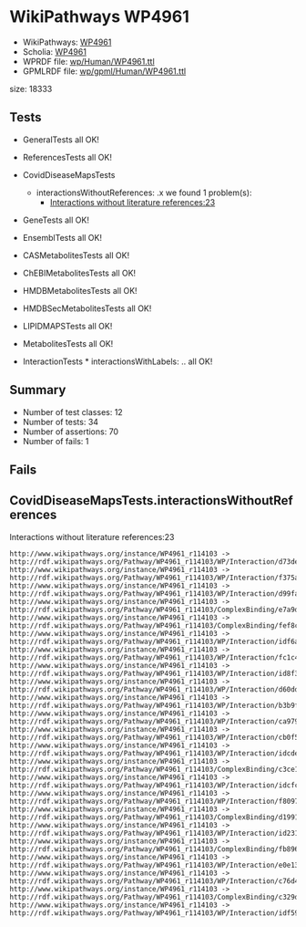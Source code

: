 # WikiPathways WP4961

* WikiPathways: [WP4961](https://identifiers.org/wikipathways:WP4961)
* Scholia: [WP4961](https://scholia.toolforge.org/wikipathways/WP4961)
* WPRDF file: [wp/Human/WP4961.ttl](../wp/Human/WP4961.ttl)
* GPMLRDF file: [wp/gpml/Human/WP4961.ttl](../wp/gpml/Human/WP4961.ttl)

size: 18333
## Tests

* GeneralTests all OK!

* ReferencesTests all OK!

* CovidDiseaseMapsTests
    * interactionsWithoutReferences: .x we found 1 problem(s):
        * [Interactions without literature references:23](#2e295b5f)

* GeneTests all OK!

* EnsemblTests all OK!

* CASMetabolitesTests all OK!

* ChEBIMetabolitesTests all OK!

* HMDBMetabolitesTests all OK!

* HMDBSecMetabolitesTests all OK!

* LIPIDMAPSTests all OK!

* MetabolitesTests all OK!

* InteractionTests    * interactionsWithLabels: .. all OK!

## Summary

* Number of test classes: 12
* Number of tests: 34
* Number of assertions: 70
* Number of fails: 1

## Fails

<a name="2e295b5f" />

## CovidDiseaseMapsTests.interactionsWithoutReferences

Interactions without literature references:23
```
http://www.wikipathways.org/instance/WP4961_r114103 -> http://rdf.wikipathways.org/Pathway/WP4961_r114103/WP/Interaction/d73de
http://www.wikipathways.org/instance/WP4961_r114103 -> http://rdf.wikipathways.org/Pathway/WP4961_r114103/WP/Interaction/f375a
http://www.wikipathways.org/instance/WP4961_r114103 -> http://rdf.wikipathways.org/Pathway/WP4961_r114103/WP/Interaction/d99fa
http://www.wikipathways.org/instance/WP4961_r114103 -> http://rdf.wikipathways.org/Pathway/WP4961_r114103/ComplexBinding/e7a9d
http://www.wikipathways.org/instance/WP4961_r114103 -> http://rdf.wikipathways.org/Pathway/WP4961_r114103/ComplexBinding/fef8c
http://www.wikipathways.org/instance/WP4961_r114103 -> http://rdf.wikipathways.org/Pathway/WP4961_r114103/WP/Interaction/idf6aa73a2
http://www.wikipathways.org/instance/WP4961_r114103 -> http://rdf.wikipathways.org/Pathway/WP4961_r114103/WP/Interaction/fc1c4
http://www.wikipathways.org/instance/WP4961_r114103 -> http://rdf.wikipathways.org/Pathway/WP4961_r114103/WP/Interaction/id8f3d31d3
http://www.wikipathways.org/instance/WP4961_r114103 -> http://rdf.wikipathways.org/Pathway/WP4961_r114103/WP/Interaction/d60dd
http://www.wikipathways.org/instance/WP4961_r114103 -> http://rdf.wikipathways.org/Pathway/WP4961_r114103/WP/Interaction/b3b9f
http://www.wikipathways.org/instance/WP4961_r114103 -> http://rdf.wikipathways.org/Pathway/WP4961_r114103/WP/Interaction/ca979
http://www.wikipathways.org/instance/WP4961_r114103 -> http://rdf.wikipathways.org/Pathway/WP4961_r114103/WP/Interaction/cb0f5
http://www.wikipathways.org/instance/WP4961_r114103 -> http://rdf.wikipathways.org/Pathway/WP4961_r114103/WP/Interaction/idcde3e513
http://www.wikipathways.org/instance/WP4961_r114103 -> http://rdf.wikipathways.org/Pathway/WP4961_r114103/ComplexBinding/c3ce1
http://www.wikipathways.org/instance/WP4961_r114103 -> http://rdf.wikipathways.org/Pathway/WP4961_r114103/WP/Interaction/idcfcc5c05
http://www.wikipathways.org/instance/WP4961_r114103 -> http://rdf.wikipathways.org/Pathway/WP4961_r114103/WP/Interaction/f8097
http://www.wikipathways.org/instance/WP4961_r114103 -> http://rdf.wikipathways.org/Pathway/WP4961_r114103/ComplexBinding/d1991
http://www.wikipathways.org/instance/WP4961_r114103 -> http://rdf.wikipathways.org/Pathway/WP4961_r114103/WP/Interaction/id231333be
http://www.wikipathways.org/instance/WP4961_r114103 -> http://rdf.wikipathways.org/Pathway/WP4961_r114103/ComplexBinding/fb896
http://www.wikipathways.org/instance/WP4961_r114103 -> http://rdf.wikipathways.org/Pathway/WP4961_r114103/WP/Interaction/e0e13
http://www.wikipathways.org/instance/WP4961_r114103 -> http://rdf.wikipathways.org/Pathway/WP4961_r114103/WP/Interaction/c76d4
http://www.wikipathways.org/instance/WP4961_r114103 -> http://rdf.wikipathways.org/Pathway/WP4961_r114103/ComplexBinding/c329d
http://www.wikipathways.org/instance/WP4961_r114103 -> http://rdf.wikipathways.org/Pathway/WP4961_r114103/WP/Interaction/idf594d3e0

```
